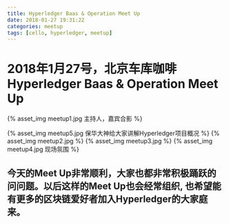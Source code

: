 ```yaml
---
title: Hyperledger Baas & Operation Meet Up
date: 2018-01-27 19:31:22
categories: meetup
tags: [cello, hyperledger, meetup]
---
```


# 2018年1月27号，北京车库咖啡 Hyperledger Baas & Operation Meet Up

{% asset_img meetup1.jpg 主持人，嘉宾合影 %}

<!-- more -->

{% asset_img meetup5.jpg 保华大神给大家讲解Hyperledger项目概况 %}
{% asset_img meetup2.jpg %}
{% asset_img meetup3.jpg %}
{% asset_img meetup4.jpg 现场氛围 %}

## 今天的Meet Up非常顺利，大家也都非常积极踊跃的问问题。以后这样的Meet Up也会经常组织, 也希望能有更多的区块链爱好者加入Hyperledger的大家庭来。
